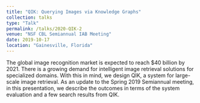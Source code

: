 ```yaml
---
title: "QIK: Querying Images via Knowledge Graphs"
collection: talks
type: "Talk"
permalink: /talks/2020-QIK-2
venue: "NSF CBL Semiannual IAB Meeting"
date: 2019-10-17
location: "Gainesville, Florida"
---
```


The global image recognition market is expected to reach $40 billion by 2021. There is a growing demand for intelligent image retrieval solutions for specialized domains. With this in mind, we design QIK, a system for large-scale image retrieval. As an update to the Spring 2019 Semiannual meeting, in this presentation, we describe the outcomes in terms of the system evaluation and a few search results from QIK.